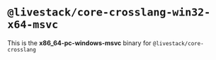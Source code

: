 # `@livestack/core-crosslang-win32-x64-msvc`

This is the **x86_64-pc-windows-msvc** binary for `@livestack/core-crosslang`
